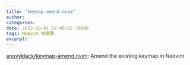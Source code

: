 ```yaml
---
title: "keymap-amend.nvim"
author: 
categories: 
date: 2022-10-01 07:45:22 +0800
tags: Neovim 快捷键
excerpt: 
---
```






[anuvyklack/keymap-amend.nvim](https://github.com/anuvyklack/keymap-amend.nvim): Amend the existing keymap in Neovim







